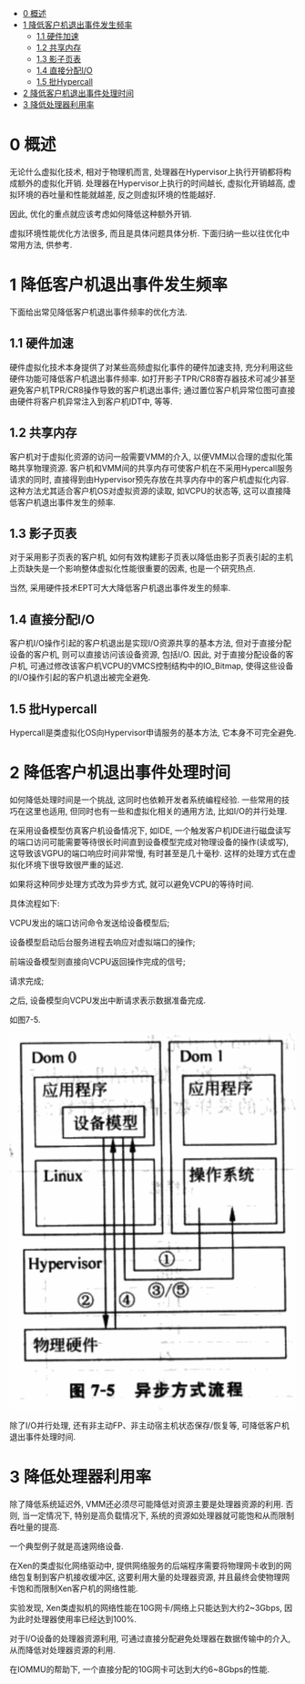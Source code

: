 
<!-- @import "[TOC]" {cmd="toc" depthFrom=1 depthTo=6 orderedList=false} -->

<!-- code_chunk_output -->

* [0 概述](#0-概述)
* [1 降低客户机退出事件发生频率](#1-降低客户机退出事件发生频率)
	* [1.1 硬件加速](#11-硬件加速)
	* [1.2 共享内存](#12-共享内存)
	* [1.3 影子页表](#13-影子页表)
	* [1.4 直接分配I/O](#14-直接分配io)
	* [1.5 批Hypercall](#15-批hypercall)
* [2 降低客户机退出事件处理时间](#2-降低客户机退出事件处理时间)
* [3 降低处理器利用率](#3-降低处理器利用率)

<!-- /code_chunk_output -->

# 0 概述

无论什么虚拟化技术, 相对于物理机而言, 处理器在Hypervisor上执行开销都将构成额外的虚拟化开销. 处理器在Hypervisor上执行的时间越长, 虚拟化开销越高, 虚拟环境的吞吐量和性能就越差, 反之则虚拟环境的性能越好. 

因此, 优化的重点就应该考虑如何降低这种额外开销. 

虚拟环境性能优化方法很多, 而且是具体问题具体分析. 下面归纳一些以往优化中常用方法, 供参考.

# 1 降低客户机退出事件发生频率

下面给出常见降低客户机退出事件频率的优化方法.

## 1.1 硬件加速

硬件虚拟化技术本身提供了对某些高频虚拟化事件的硬件加速支持, 充分利用这些硬件功能可降低客户机退出事件频率. 如打开影子TPR/CR8寄存器技术可减少甚至避免客户机TPR/CR8操作导致的客户机退出事件; 通过置位客户机异常位图可直接由硬件将客户机异常注入到客户机IDT中, 等等.

## 1.2 共享内存

客户机对于虚拟化资源的访问一般需要VMM的介入, 以便VMM以合理的虚拟化策略共享物理资源. 客户机和VMM间的共享内存可使客户机在不采用Hypercall服务请求的同时, 直接得到由Hypervisor预先存放在共享内存中的客户机虚拟化内容. 这种方法尤其适合客户机OS对虚拟资源的读取, 如VCPU的状态等, 这可以直接降低客户机退出事件发生的频率.

## 1.3 影子页表

对于采用影子页表的客户机, 如何有效构建影子页表以降低由影子页表引起的主机上页缺失是一个影响整体虚拟化性能很重要的因素, 也是一个研究热点. 

当然, 采用硬件技术EPT可大大降低客户机退出事件发生的频率.

## 1.4 直接分配I/O

客户机I/O操作引起的客户机退出是实现I/O资源共享的基本方法, 但对于直接分配设备的客户机, 则可以直接访问该设备资源, 包括I/O. 因此, 对于直接分配设备的客户机, 可通过修改该客户机VCPU的VMCS控制结构中的IO\_Bitmap, 使得这些设备的I/O操作引起的客户机退出被完全避免.

## 1.5 批Hypercall

Hypercall是类虚拟化OS向Hypervisor申请服务的基本方法, 它本身不可完全避免.

# 2 降低客户机退出事件处理时间

如何降低处理时间是一个挑战, 这同时也依赖开发者系统编程经验. 一些常用的技巧在这里也适用, 但同时也有一些和虚拟化相关的通用方法, 比如I/O的并行处理.

在采用设备模型仿真客户机设备情况下, 如IDE, 一个触发客户机IDE进行磁盘读写的端口访问可能需要等待很长时间直到设备模型完成对物理设备的操作(读或写), 这导致该VGPU的端口响应时间非常慢, 有时甚至是几十毫秒. 这样的处理方式在虚拟化环境下很导致很严重的延迟.

如果将这种同步处理方式改为异步方式, 就可以避免VCPU的等待时间.

具体流程如下:

VCPU发出的端口访问命令发送给设备模型后;

设备模型启动后台服务进程去响应对虚拟端口的操作;

前端设备模型则直接向VCPU返回操作完成的信号;

请求完成;

之后, 设备模型向VCPU发出中断请求表示数据准备完成.

如图7\-5.

![](./images/2019-04-17-22-24-23.png)

除了I/O并行处理, 还有非主动FP、非主动宿主机状态保存/恢复等, 可降低客户机退出事件处理时间.

# 3 降低处理器利用率

除了降低系统延迟外, VMM还必须尽可能降低对资源主要是处理器资源的利用. 否则, 当一定情况下, 特别是高负载情况下, 系统的资源如处理器就可能饱和从而限制吞吐量的提高. 

一个典型例子就是高速网络设备. 

在Xen的类虚拟化网络驱动中, 提供网络服务的后端程序需要将物理网卡收到的网络包复制到客户机接收缓冲区, 这要利用大量的处理器资源, 并且最终会使物理网卡饱和而限制Xen客户机的网络性能. 

实验发现, Xen类虚拟机的网络性能在10G网卡/网络上只能达到大约2\~3Gbps, 因为此时处理器使用率已经达到100%. 

对于I/O设备的处理器资源利用, 可通过直接分配避免处理器在数据传输中的介入, 从而降低对处理器资源的利用. 

在IOMMU的帮助下, 一个直接分配的10G网卡可达到大约6\~8Gbps的性能.